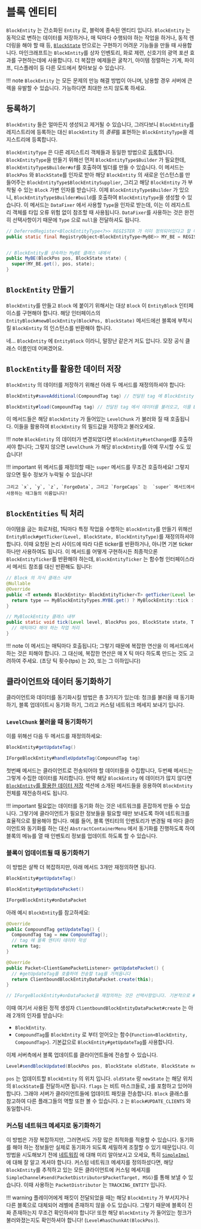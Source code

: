 # 블록 엔티티

`BlockEntity` 는 간소화된 `Entity` 로, 블럭에 종속된 엔티티 입니다. 
`BlockEntity` 는 동적으로 변하는 데이터를 저장하거나, 매 틱마다 수행되야 하는 작업을 하거나, 동적 렌더링을 해야 할 때 등, [`BlockState`][blockstate] 만으로는 구현하기 어려운 기능들을 만들 때 사용합니다.
마인크래프트는 `BlockEntity`를 상자 인벤토리, 화로 제련, 신호기의 광역 포션 효과를 구현하는데에 사용합니다.
더 복잡한 예제들은 굴착기, 아이템 정렬하는 기계, 파이프, 디스플레이 등 다른 모드에서 찾아보실 수 있습니다.

!!! note
    `BlockEntity` 는 모든 문제의 만능 해결 방법이 아니며, 남용할 경우 서버에 큰 렉을 유발할 수 있습니다.
    가능하다면 최대한 쓰지 않도록 하세요.

## 등록하기

`BlockEntity` 들은 얼마든지 생성되고 제거될 수 있습니다, 그러다보니 `BlockEntity`를 레지스트리에 등록하는 대신 `BlockEntity` 의 *종류*를 표현하는 `BlockEntityType`을 레지스트리에 등록합니다.

`BlockEntityType` 은 다른 레지스트리 객체들과 동일한 방법으로 [등록]합니다. `BlockEntityType`을 만들기 위해선 먼저 `BlockEntityType$Builder` 가 필요한데, `BlockEntityType$Builder#of`를 호출하여 빌더를 만들 수 있습니다. 이 메서드는 `BlockPos` 와 `BlockState`를 인자로 받아 해당 `BlockEntity` 의 새로운 인스턴스를 만들어주는 `BlockEntityType$BlockEntitySupplier`, 그리고 해당 `BlockEntity` 가 부착될 수 있는 `Block` 가변 인자를 받습니다. 이제 `BlockEntityType$Builder` 가 있으니, `BlockEntityType$Builder#build`를 호출하여 `BlockEntityType`을 생성할 수 있습니다. 이 메서드는 `DataFixer` 에서 사용할 `Type`을 인자로 받는데, 이는 이 레지스트리 객체를 타입 오류 위험 없이 참조할 때 사용됩니다. `DataFixer`를 사용하는 것은 완전히 선택사항이기 때문에 `Type` 으로 `null`을 전달하셔도 됩니다.

```java
// DeferredRegister<BlockEntityType<?>> REGISTER 가 이미 정의되어있다고 할 때
public static final RegistryObject<BlockEntityType<MyBE>> MY_BE = REGISTER.register("mybe", () -> BlockEntityType.Builder.of(MyBE::new, validBlocks).build(null));


// BlockEntity를 상속하는 MyBE 클래스 내에서
public MyBE(BlockPos pos, BlockState state) {
  super(MY_BE.get(), pos, state);
}
```

## `BlockEntity` 만들기

`BlockEntity`를 만들고 `Block` 에 붙이기 위해서는 대상 `Block` 이 `EntityBlock` 인터페이스를 구현해야 합니다. 해당 인터페이스의 `EntityBlock#newBlockEntity(BlockPos, BlockState)` 메서드에선 블록에 부착시킬 `BlockEntity` 의 인스턴스를 반환해야 합니다.

네... `BlockEntity` 에 `EntityBlock` 이라니, 말장난 같은거 저도 압니다. 모장 공식 클래스 이름인데 어쩌겠어요.

## `BlockEntity`를 활용한 데이터 저장

`BlockEntity` 의 데이터를 저장하기 위해선 아래 두 메서드를 재정의하셔야 합니다:

```java
BlockEntity#saveAdditional(CompoundTag tag) // 전달된 tag 에 BlockEntity 의 추가 데이터를 저장하는 메서드

BlockEntity#load(CompoundTag tag) // 전달된 tag 에서 데이터를 불러오고, 이를 BlockEntity 에 적용하는 메서드
```

이 메서드들은 해당 `BlockEntity` 가 들어있는 `LevelChunk` 가 불러와 질 때 호출됩니다.
이들을 활용하여 `BlockEntity` 의 필드값을 저장하고 불러오세요.

!!! note
        `BlockEntity` 의 데이터가 변경되었다면 `BlockEntity#setChanged`를 호출하셔야 합니다; 그렇지 않으면 `LevelChunk` 가 해당 `BlockEntity`를 아예 무시할 수도 있습니다!

!!! important
        위 메서드를 재정의할 때는 `super` 메서드를 무조건 호출하세요! 그렇지 않으면 필수 정보가 누락될 수 있습니다!

    그리고 `x`, `y`, `z`, `ForgeData`, 그리고 `ForgeCaps` 는  `super` 메서드에서 사용하는 태그들의 이름입니다!

## `BlockEntities` 틱 처리

아이템을 굽는 화로처럼, 1틱마다 특정 작업을 수행하는 `BlockEntity`를 만들기 위해선 `EntityBlock#getTicker(Level, BlockState, BlockEntityType)`를 재정의하셔야 합니다. 이때 요청된 논리 사이드에 따라 다른 ticker를 반환하거나, 아니면 기본 ticker 하나만 사용하여도 됩니다. 이 메서드를 어떻게 구현하시든 최종적으론 `BlockEntityTicker`를 반환해야 하는데, `BlockEntityTicker` 는 함수형 인터페이스라서 메서드 참조를 대신 반환해도 됩니다:

```java
// Block 의 자식 클래스 내부
@Nullable
@Override
public <T extends BlockEntity> BlockEntityTicker<T> getTicker(Level level, BlockState state, BlockEntityType<T> type) {
  return type == MyBlockEntityTypes.MYBE.get() ? MyBlockEntity::tick : null;
}

// MyBlockEntity 클래스 내부
public static void tick(Level level, BlockPos pos, BlockState state, T blockEntity) {
  // 매틱마다 해야 하는 작업 처리
}
```

!!! note
    이 메서드는 매틱마다 호출됩니다; 그렇기 때문에 복잡한 연산을 이 메서드에서 하는 것은 피해야 합니다. 그 대신에, 복잡한 연산은 매 X 틱 마다 하도록 만드는 것도 고려하여 주세요. (초당 틱 횟수(tps) 는 20, 또는 그 이하입니다)

## 클라이언트와 데이터 동기화하기

클라이언트와 데이터를 동기화시킬 방법은 총 3가지가 있는데: 청크를 불러올 때 동기화 하기, 블록 업데이트시 동기화 하기, 그리고 커스텀 네트워크 메세지 보내기 입니다.

### `LevelChunk` 불러올 때 동기화하기

이를 위해선 다음 두 메서드를 재정의하세요:

```java
BlockEntity#getUpdateTag()

IForgeBlockEntity#handleUpdateTag(CompoundTag tag)
```

첫번째 메서드는 클라이언트로 전송되어야 할 데이터들을 수집합니다,
두번째 메서드는 그렇게 수집한 데이터를 처리합니다. 만약 해당 `BlockEntity` 에 데이터가 많지 않다면 [`BlockEntity`를 활용한 데이터 저장][데이터-저장하기] 섹션에 소개된 메서드들을 응용하여 `BlockEntity` 전체를 재전송하셔도 됩니다.

!!! important
    필요없는 데이터를 동기화 하는 것은 네트워크를 혼잡하게 만들 수 있습니다. 그렇기에 클라이언트가 필요한 정보들을 필요할 때만 보내도록 하여 네트워크를 효율적으로 활용해야 합니다. 예를 들어, 블록 엔티티의 인벤토리가 변경될 때 마다 클라이언트와 동기화를 하는 대신 `AbstractContainerMenu` 에서 동기화를 진행하도록 하여 블록의 메뉴를 열 때 인벤토리 정보를 업데이트 하도록 할 수 있습니다.

### 블록이 업데이트될 때 동기화하기

이 방법은 살짝 더 복잡하지만, 아래 메서드 3개만 재정의하면 됩니다.

```java
BlockEntity#getUpdateTag()

BlockEntity#getUpdatePacket()

IForgeBlockEntity#onDataPacket
```

아래 예시 `BlockEntity`를 참고하세요:

```java
@Override
public CompoundTag getUpdateTag() {
  CompoundTag tag = new CompoundTag();
  // tag 에 블록 엔티티 데이터 작성
  return tag;
}

@Override
public Packet<ClientGamePacketListener> getUpdatePacket() {
  // #getUpdateTag를 호출하여 전송할 tag를 가져옵니다
  return ClientboundBlockEntityDataPacket.create(this);
}

// IForgeBlockEntity#onDataPacket을 재정의하는 것은 선택사항입니다. 기본적으로 #load를 호출합니다.
```

이때 여기서 사용된 정적 생성자 `ClientboundBlockEntityDataPacket#create` 는 아래 2개의 인자를 받습니다: 

* `BlockEntity`.
* `CompoundTag`를 `BlockEntity` 로 부터 얻어오는 함수(`Function<BlockEntity, CompoundTag>`). 기본값으로 `BlockEntity#getUpdateTag`를 사용합니다.

이제 서버측에서 블록 업데이트를 클라이언트들에 전송할 수 있습니다. 

```java
Level#sendBlockUpdated(BlockPos pos, BlockState oldState, BlockState newState, int flags)
```

`pos` 는 업데이트할 `BlockEntity` 의 위치 입니다.
`oldState` 랑 `newState` 는 해당 위치의 `BlockState`를 전달하시면 됩니다.
`flags` 는 비트 마스크들로, `2`를 포함하고 있어야 합니다. 그래야 서버가 클라이언트들에 업데이트 패킷을 전송합니다. `Block` 클래스를 참고하여 다른 플래그들의 역할 또한 볼 수 있습니다. `2` 는 `Block#UPDATE_CLIENTS` 와 동일합니다.

### 커스텀 네트워크 메세지로 동기화하기

이 방법은 가장 복잡하지만, 그러면서도 가장 많은 최적화를 적용할 수 있습니다.
동기화를 해야 하는 정보들만 실제로 동기화가 되도록 세밀하게 조절할 수 있기 때문입니다.
이 방법을 시도해보기 전에 [네트워킹][네트워크-통신] 에 대해 미리 알아보시고 오세요, 특히 [`SimpleImpl`][simple_impl] 에 대해 잘 알고 계셔야 합니다.
커스텀 네트워크 메세지를 정의하셨다면, 해당 `BlockEntity`를 추적하고 있는 모든 클라이언트에 커스텀 메세지를 `SimpleChannel#send(PacketDistributor$PacketTarget, MSG)`를 통해 보낼 수 있습니다.
이때 사용하는 `PacketDistributor` 는 `TRACKING_ENTITY` 입니다.

!!! warning
    플레이어에게 패킷이 전달되었을 때는 해당 `BlockEntity` 가 부서지거나 다른 블록으로 대체되어 레벨에 존재하지 않을 수도 있습니다. 그렇기 때문에 블록이 진짜 존재하는지 무조건 확인하셔야 합니다! 또한 해당 `BlockEntity` 가 들어있는 청크가 불러와졌는지도 확인하셔야 합니다! (`Level#hasChunkAt(BlockPos)`).

[등록]: ../concepts/registries.md#객체-등록하기
[데이터-저장하기]: #blockentity-를-활용한-데이터-저장
[네트워크-통신]: ../networking/index.md
[simple_impl]: ../networking/simpleimpl.md
[blockstate]: ../blocks/states.md